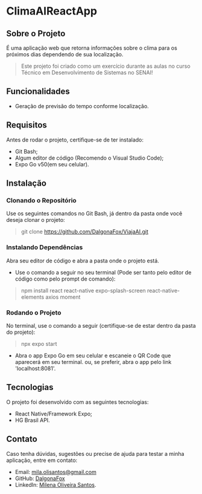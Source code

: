 # ClimaAIReactApp

## Sobre o Projeto
É uma aplicação web que retorna informações sobre o clima para os próximos dias dependendo de sua localização.

> Este projeto foi criado como um exercício durante as aulas no curso Técnico em Desenvolvimento de Sistemas no SENAI!

## Funcionalidades
- Geração de previsão do tempo conforme localização.

## Requisitos
Antes de rodar o projeto, certifique-se de ter instalado:
- Git Bash;
- Algum editor de código (Recomendo o Visual Studio Code);
- Expo Go v50(em seu celular).

## Instalação

### Clonando o Repositório
Use os seguintes comandos no Git Bash, já dentro da pasta onde você deseja clonar o projeto:
> git clone https://github.com/DalgonaFox/ViajaAI.git

### Instalando Dependências
Abra seu editor de código e abra a pasta onde o projeto está.
- Use o comando a seguir no seu terminal (Pode ser tanto pelo editor de código como pelo prompt de comando):
> npm install react react-native expo-splash-screen react-native-elements axios moment

### Rodando o Projeto
No terminal, use o comando a seguir (certifique-se de estar dentro da pasta do projeto):
> npx expo start
- Abra o app Expo Go em seu celular e escaneie o QR Code que aparecerá em seu terminal. ou, se preferir, abra o app pelo link 'localhost:8081'.

## Tecnologias
O projeto foi desenvolvido com as seguintes tecnologias:
- React Native/Framework Expo;
- HG Brasil API.

## Contato
Caso tenha dúvidas, sugestões ou precise de ajuda para testar a minha aplicação, entre em contato:
- Email: mila.olisantos@gmail.com
- GitHub: [DalgonaFox](https://github.com/DalgonaFox)
- LinkedIn: [Milena Oliveira Santos](https://www.linkedin.com/in/milena-oliveira-santos-432611278/).
